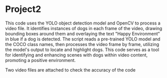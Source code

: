 # Project2

This code uses the YOLO object detection model and OpenCV to process a video file. It identifies instances of dogs in each frame of the video, drawing bounding boxes around them and overlaying the text "Happy Environment" in blue if a dog is detected. The script reads a pre-trained YOLO model and the COCO class names, then processes the video frame by frame, utilizing the model's output to locate and highlight dogs. This code serves as a tool for identifying and enhancing scenes with dogs within video content, promoting a positive environment.

Two video files are attached to check the accuracy of the code
